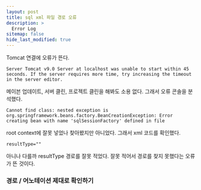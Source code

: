 ```yaml
---
layout: post
title: sql xml 파일 경로 오류
description: >
  Error Log
sitemap: false
hide_last_modified: true
---
```


Tomcat 연결에 오류가 뜬다.

``Server Tomcat v9.0 Server at localhost was unable to start within 45 seconds. If the server requires more time, try increasing the timeout in the server editor.``

메이븐 업데이트, 서버 클린, 프로젝트 클린을 해봐도 소용 없다.
그래서 오류 콘솔을 분석했다.

``Cannot find class: nested exception is org.springframework.beans.factory.BeanCreationException: Error creating bean with name 'sqlSessionFactory' defined in file``

root context에 잘못 넣었나 찾아봤지만 아니었다.
그래서 xml 코드를 확인했다.

``resultType=""``

아니나 다를까 resultType 경로를 잘못 적었다.
잘못 적어서 경로를 찾지 못했다는 오류가 뜬 것이다.

### 경로 / 어노테이션 제대로 확인하기
